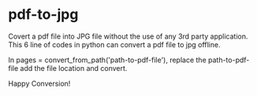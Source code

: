 # pdf-to-jpg
Covert a pdf file into JPG file without the use of any 3rd party application. This 6 line of codes in python can convert a pdf file to jpg offline.

In pages = convert_from_path('path-to-pdf-file'), replace the path-to-pdf-file add the file location and convert.

Happy Conversion!

